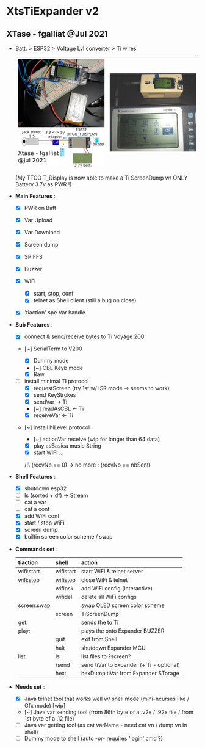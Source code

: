# XtsTiExpander v2
## XTase - fgalliat @Jul 2021

 - Batt. > ESP32 > Voltage Lvl converter > Ti wires

   | ![TTGO T_DISPLAY screen dump of TiVoyage 200](./pictures/TTGO_displayTI.jpg)<br />![scematics](./pictures/schematics.png) | ![screen dump in enclosure](./pictures/enclosure/running.jpg) |
   | ------------------------------------------------------------ | ------------------------------------------------------------ |

   (My TTGO T_Display is now able to make a Ti ScreenDump w/ ONLY Battery 3.7v as PWR !)

- **Main Features** :

   - [x] PWR on Batt
   - [x] Var Upload
   - [x] Var Download
   - [x] Screen dump
   - [X] SPIFFS
   - [x] Buzzer
   - [x] WiFi
     - [x] start, stop, conf
     - [x] telnet as Shell client (still a bug on close)
   - [x] 'tiaction' spe Var handle


- **Sub Features** :


   - [x] connect & send/receive bytes to Ti Voyage 200

   - [~] SerialTerm to V200


     - [x] Dummy mode
     - [~] CBL Keyb mode
     - [x] Raw

   - [ ] install minimal TI protocol
     - [x] requestScreen (try 1st w/ ISR mode -> seems to work)
     - [x] send KeyStrokes
     - [x] sendVar -> Ti
     - [~] readAsCBL <- Ti
     - [x] receiveVar <- Ti

   - [~] install hiLevel protocol

     - [~] actionVar receive (wip for longer than 64 data)
     - [x] play asBasica music String
     - [x] start WiFi ...

     /!\\ (recvNb == 0) -> no more : (recvNb == nbSent)

- **Shell Features** :
  - [x] shutdown esp32
  - [ ] ls (sorted + df) -> Stream
  - [ ] cat a var
  - [ ] cat a conf
  - [x] add WiFi conf
  - [x] start / stop WiFi
  - [x] screen dump
  - [x] builtin screen color scheme / swap

- **Commands set** : 

  | tiaction          | shell         | action                                      |
  | ----------------- | ------------- | ------------------------------------------- |
  | wifi:start        | wifistart     | start WiFi & telnet server                  |
  | wifi:stop         | wifistop      | close WiFi & telnet                         |
  |                   | wifipsk       | add WiFi config (interactive)               |
  |                   | wifidel       | delete all WiFi configs                     |
  | screen:swap       |               | swap OLED screen color scheme               |
  |                   | screen        | TiScreenDump                                |
  | get:<varName>     |               | sends the <varName> to Ti                   |
  | play:<tuneString> |               | plays the <tuneString> onto Expander BUZZER |
  |                   | quit          | exit from Shell                             |
  |                   | halt          | shutdown Expander MCU                       |
  | list:             | ls            | list files to ?screen?                      |
  |                   | /send         | send tiVar to Expander (+ Ti - optional)    |
  |                   | hex:<varName> | hexDump tiVar from Expander STorage         |

- **Needs set** : 


  - [x] Java telnet tool that works well w/ shell mode (mini-ncurses like / Gfx mode) [wip]
  - [~] Java var sending tool (from 86th byte of a .v2x / .92x file / from 1st byte of a .12 file)
  - [ ] Java var getting tool (as cat varName - need cat vn / dump vn in shell)
  - [ ] Dummy mode to shell (auto -or- requires 'login' cmd ?)